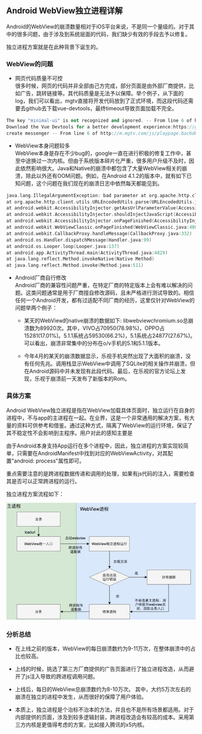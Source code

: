 ## Android WebView独立进程详解  
Android的WebView的崩溃数量相对于iOS平台来说，不是同一个量级的。对于其中的很多问题，由于涉及到系统层面的代码，我们缺少有效的手段去予以修复。  

  独立进程方案就是在此种背景下诞生的。

### WebView的问题

- 网页代码质量不可控  
很多时候，网页的代码并非全部由己方完成，部分页面是由外部厂商提供，比如广告，跳转链接等。其代码质量是无法予以保障。举个例子，从下面的log，我们可以看出，mgtv直接将开发代码放到了正式环境，而这段代码还需要去github去下载vue-devtools，最终timeout导致页面加载不完全。

```C++
The key "minimal-ui" is not recognized and ignored. -- From line 6 of http://m.mgtv.com/#/b/292390/3306125?cxid=9571sxdjy&deviceId=61162a48cf51cb6839dc1409c7360dbb&qyid=868819022170454&platform=GPhone&network=1&ov=4.4.3&location=118.196877,24.526222&src=android&ref=  
Download the Vue Devtools for a better development experience:https://github.com/vuejs/vue-devtools -- From line 24 of http://m.mgtv.com/js/app.4a882c4395b3165ee051.js?523b2815ac91b66250ea  
create messenger -- From line 6 of http://m.mgtv.com/js/playpage.bac6d8fd90af0de86ca9.js
```

- WebView本身问题较多  
WebView本身是存在不少bug的，google一直在进行积极的修复工作中，甚至中途换过一次内核。但由于系统版本碎片化严重，很多用户升级不及时，因此依然影响很大。Java和Native的崩溃中都包含了大量WebView相关的崩溃，除此以外还有OOM问题。例如，在Android 4.1.2的版本中，就有如下已知问题，这个问题在我们现在的崩溃日志中依然每天都能见到。

```C++
java.lang.IllegalArgumentException: bad parameter at org.apache.http.client.utils.URLEncodedUtils.parse(URLEncodedUtils.java:139)
at org.apache.http.client.utils.URLEncodedUtils.parse(URLEncodedUtils.java:76)
at android.webkit.AccessibilityInjector.getAxsUrlParameterValue(AccessibilityInjector.java:412)
at android.webkit.AccessibilityInjector.shouldInjectJavaScript(AccessibilityInjector.java:327)
at android.webkit.AccessibilityInjector.onPageFinished(AccessibilityInjector.java:286)
at android.webkit.WebViewClassic.onPageFinished(WebViewClassic.java:4088)
at android.webkit.CallbackProxy.handleMessage(CallbackProxy.java:332)
at android.os.Handler.dispatchMessage(Handler.java:99)
at android.os.Looper.loop(Looper.java:137)
at android.app.ActivityThread.main(ActivityThread.java:4829)
at java.lang.reflect.Method.invokeNative(Native Method)
at java.lang.reflect.Method.invoke(Method.java:511)
```

- Android厂商自行修改  
Android厂商的兼容性问题严重，在特定厂商的特定版本上会有难以解决的问题。这类问题通常是用于厂商擅自修改源码，且未严格进行测试导致的。相信任何一个Android开发，都有过适配不同厂商的经历，这里仅针对WebView的问题举两个例子：  
  - 某天的WebView的native崩溃的数据如下: libwebviewchromium.so总崩溃数为89920次。其中，VIVO占70950(78.98%)，OPPO占15281(17.01%)。5.1.1系统占59530(66.2%)，5.1系统占24877(27.67%)。可以看出，崩溃非常集中的分布在o/v手机的5.1和5.1.1版本。

  - 今年4月的某天的崩溃数据显示，乐视手机突然出现了大面积的崩溃，没有任何先兆。调用栈显示WebView中调用了SQLite的相关操作并崩溃，但在Android源码中并未发现有此段代码。最后，在乐视的官方论坛上发现，乐视于崩溃前一天发布了新版本的Rom。

### 具体方案
Android WebView独立进程是指在WebView加载具体页面时，独立运行在自身的进程中，不与app的主进程在一起。在业界，这是一个非常通用的解决方案，有大量的资料可供参考和借鉴。通过这种方式，隔离了WebView的运行环境，保证了其不稳定性不会影响到主程序。用户对此的感知主要是

由于Android本身支持App运行在多个进程中，因此，独立进程的方案实现较简单，只需要在AndroidManifest中找到对应的WebViewActivity，对其配置"android: process"属性即可。    

重点需要注意的是跨进程数据传递和调用的处理，如果有js代码的注入，需要检查其是否可以正常跨进程的运行。

独立进程方案流程如下：  

![独立进程方案](./Images/webview1/webview.png)

### 分析总结

- 在上线之前的版本，WebView的每日崩溃数约为9-11万次，在整体崩溃中的占比也较高。

- 上线的时候，挑选了第三方厂商提供的广告页面进行了独立进程改造，从而避开了js注入导致的跨进程调用问题。

- 上线后，每日的WebView总崩溃数约为8-10万次。 其中，大约5万次左右的崩溃在独立的进程中发生，从而很好的保障了用户体验。

- 本质上，独立进程是个治标不治本的方法，并且也不是所有场景都适用。对于内部提供的页面，涉及到较多逻辑封装，跨进程改造会有较高的成本。采用第三方内核是更值得考虑的方案，比如接入腾讯的x5内核。
